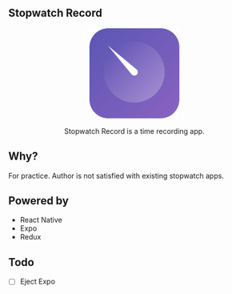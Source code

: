 ## Stopwatch Record
<p align="center">
  <img width="180" height="180" src="https://github.com/KhineKyaw/StopwatchRecord/blob/master/assets/icon.png"/>
</p>
<p align="center">Stopwatch Record is a time recording app.</p>


## Why?

For practice. Author is not satisfied with existing stopwatch apps.

## Powered by

-  React Native
-  Expo
-  Redux

## Todo

- [ ] Eject Expo
